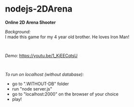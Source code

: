 # nodejs-2DArena
**Online 2D Arena Shooter**


*Background:*  
I made this game for my 4 year old brother. He loves Iron Man!    

<br>

*Demo:*
https://youtu.be/1_KjEECqtsU    

<br>

*To run on localhost (without database):*
- go to ".WITHOUT-DB" folder
- run "node server.js"
- go to "localhost:2000" on the browser of your choice
- play!






